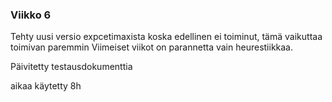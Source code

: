 ### Viikko 6

Tehty uusi versio expcetimaxista koska edellinen ei toiminut, tämä vaikuttaa toimivan paremmin
Viimeiset viikot on parannetta vain heurestiikkaa. 

Päivitetty testausdokumenttia

aikaa käytetty 8h
